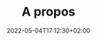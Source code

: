 ---
title: "A propos"
weight: 2
date: 2022-05-04T17:12:30+02:00
draft: false
type: "page"
layout: "about-me"
---